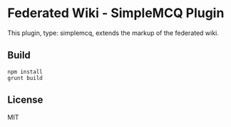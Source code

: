 # Federated Wiki - SimpleMCQ Plugin

This plugin, type: simplemcq, extends the markup of the federated wiki.

## Build

    npm install
    grunt build

## License

MIT

